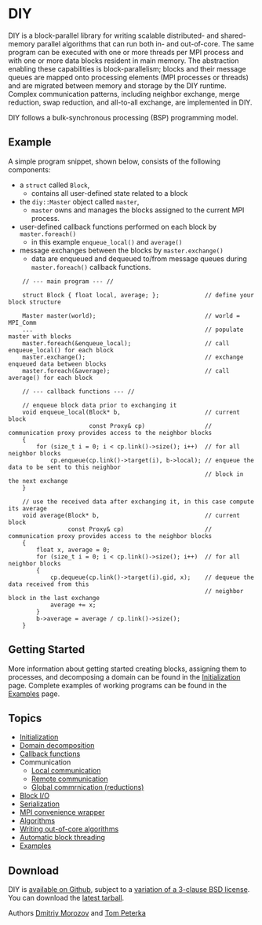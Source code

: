 # DIY

DIY is a block-parallel library for writing scalable distributed- and shared-memory parallel
algorithms that can run both in- and out-of-core. The same program can be executed with one
or more threads per MPI process and with one or more data blocks resident in main memory.  The
abstraction enabling these capabilities is block-parallelism; blocks and their message
queues are mapped onto processing elements (MPI processes or threads) and are migrated between
memory and storage by the DIY runtime. Complex communication patterns, including neighbor
exchange, merge reduction, swap reduction, and all-to-all exchange, are implemented in DIY.


DIY follows a bulk-synchronous processing (BSP) programming model.

## Example

A simple program snippet, shown below, consists of the following components:

- a `struct` called `Block`,
    - contains all user-defined state related to a block
- the `diy::Master` object called `master`,
    - `master` owns and manages the blocks assigned to the current MPI process.
- user-defined callback functions performed on each block by `master.foreach()`
    - in this example `enqueue_local()` and `average()`
- message exchanges between the blocks by `master.exchange()`
    - data are enqueued and dequeued to/from message queues during `master.foreach()` callback functions.

~~~~{.cpp}
    // --- main program --- //

    struct Block { float local, average; };             // define your block structure

    Master master(world);                               // world = MPI_Comm
    ...                                                 // populate master with blocks
    master.foreach(&enqueue_local);                     // call enqueue_local() for each block
    master.exchange();                                  // exchange enqueued data between blocks
    master.foreach(&average);                           // call average() for each block

    // --- callback functions --- //

    // enqueue block data prior to exchanging it
    void enqueue_local(Block* b,                        // current block
                       const Proxy& cp)                 // communication proxy provides access to the neighbor blocks
    {
        for (size_t i = 0; i < cp.link()->size(); i++)  // for all neighbor blocks
            cp.enqueue(cp.link()->target(i), b->local); // enqueue the data to be sent to this neighbor
                                                        // block in the next exchange
    }

    // use the received data after exchanging it, in this case compute its average
    void average(Block* b,                              // current block
                 const Proxy& cp)                       // communication proxy provides access to the neighbor blocks
    {
        float x, average = 0;
        for (size_t i = 0; i < cp.link()->size(); i++)  // for all neighbor blocks
        {
            cp.dequeue(cp.link()->target(i).gid, x);    // dequeue the data received from this
                                                        // neighbor block in the last exchange
            average += x;
        }
        b->average = average / cp.link()->size();
    }
~~~~

## Getting Started

More information about getting started creating blocks, assigning them to processes, and decomposing a domain can be found in the [Initialization](initialization) page.
Complete examples of working programs can be found in the [Examples](examples) page.

## Topics

 - [Initialization](initialization)
 - [Domain decomposition](decomposition)
 - [Callback functions](callbacks)
 - Communication
    - [Local communication](local_comm)
    - [Remote communication](remote_comm)
    - [Global commrnication (reductions)](reduce_comm)
 - [Block I/O](io)
 - [Serialization](serialization)
 - [MPI convenience wrapper](mpi)
 - [Algorithms](algorithms)
 - [Writing out-of-core algorithms](ooc)
 - [Automatic block threading](threads)
 - [Examples](examples)

## Download

DIY is [available on Github](https://github.com/diatomic/diy), subject to a [variation of a
3-clause BSD license](https://github.com/diatomic/diy/blob/master/LICENSE.txt).  You can
download the [latest tarball](https://github.com/diatomic/diy/archive/master.tar.gz).

Authors
[Dmitriy Morozov](http://mrzv.org) and
[Tom Peterka](https://web.cels.anl.gov/~tpeterka/)


